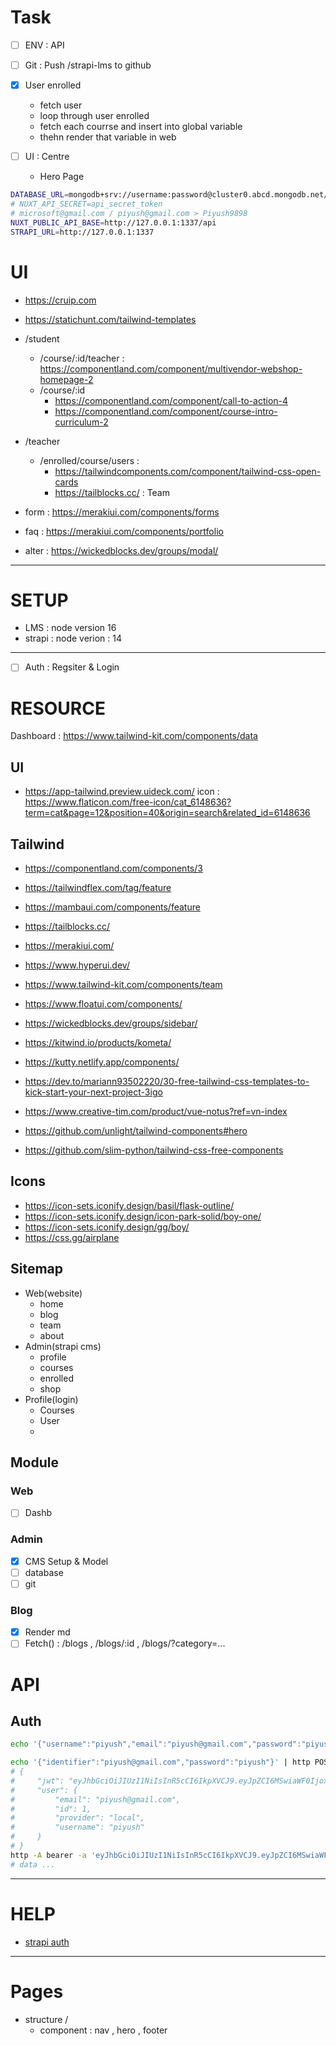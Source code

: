 # Task
- [ ] ENV : API
- [ ] Git : Push /strapi-lms to github

- [x] User enrolled 
	- fetch user
	- loop through user enrolled
	- fetch each courrse and insert into global variable
	- thehn render that variable in web
- [ ] UI : Centre
	- Hero Page

```sh
DATABASE_URL=mongodb+srv://username:password@cluster0.abcd.mongodb.net/DBNAME
# NUXT_API_SECRET=api_secret_token
# microsoft@gmail.com / piyush@gmail.com > Piyush9898
NUXT_PUBLIC_API_BASE=http://127.0.0.1:1337/api
STRAPI_URL=http://127.0.0.1:1337
```


# UI
- https://cruip.com
- https://statichunt.com/tailwind-templates

- /student
	- /course/:id/teacher : https://componentland.com/component/multivendor-webshop-homepage-2
	- /course/:id
		- https://componentland.com/component/call-to-action-4
		- https://componentland.com/component/course-intro-curriculum-2
- /teacher
	- /enrolled/course/users : 
		- https://tailwindcomponents.com/component/tailwind-css-open-cards
		- https://tailblocks.cc/ : Team
- form : https://merakiui.com/components/forms
- faq : https://merakiui.com/components/portfolio
- alter : https://wickedblocks.dev/groups/modal/

---
# SETUP
- LMS : node version 16
- strapi : node verion : 14

---

- [ ] Auth : Regsiter & Login

# RESOURCE

Dashboard : https://www.tailwind-kit.com/components/data

## UI



- https://app-tailwind.preview.uideck.com/
icon : https://www.flaticon.com/free-icon/cat_6148636?term=cat&page=12&position=40&origin=search&related_id=6148636

## Tailwind

- https://componentland.com/components/3
- https://tailwindflex.com/tag/feature
- https://mambaui.com/components/feature
- https://tailblocks.cc/
- https://merakiui.com/
- https://www.hyperui.dev/
- https://www.tailwind-kit.com/components/team
- https://www.floatui.com/components/
- https://wickedblocks.dev/groups/sidebar/
- https://kitwind.io/products/kometa/
- https://kutty.netlify.app/components/

- https://dev.to/mariann93502220/30-free-tailwind-css-templates-to-kick-start-your-next-project-3igo
- https://www.creative-tim.com/product/vue-notus?ref=vn-index
- https://github.com/unlight/tailwind-components#hero
- https://github.com/slim-python/tailwind-css-free-components

## Icons
- https://icon-sets.iconify.design/basil/flask-outline/
- https://icon-sets.iconify.design/icon-park-solid/boy-one/
- https://icon-sets.iconify.design/gg/boy/
- https://css.gg/airplane

## Sitemap
- Web(website)
	- home
	- blog
	- team
	- about
- Admin(strapi cms)
	- profile
	- courses
	- enrolled
	- shop
- Profile(login)
	- Courses
	- User
	- 

## Module

### Web
- [ ] Dashb

### Admin
- [x] CMS Setup  & Model
- [ ] database
- [ ] git

### Blog
- [x] Render md
- [ ] Fetch() : /blogs , /blogs/:id , /blogs/?category=...

# API


## Auth
```sh
echo '{"username":"piyush","email":"piyush@gmail.com","password":"piyush"}' | http http://localhost:1337/api/auth/local/register

echo '{"identifier":"piyush@gmail.com","password":"piyush"}' | http POST ':1337/api/auth/local'
# {
#     "jwt": "eyJhbGciOiJIUzI1NiIsInR5cCI6IkpXVCJ9.eyJpZCI6MSwiaWF0IjoxNjc5MjQ4NTQwLCJleHAiOjE2ODE4NDA1NDB9.OpskD6Xy6hwS58aJpAVZAldovmZRc8usIBXUnx0w1NY",
#     "user": {
#         "email": "piyush@gmail.com",
#         "id": 1,
#         "provider": "local",
#         "username": "piyush"
#     }
# }
http -A bearer -a 'eyJhbGciOiJIUzI1NiIsInR5cCI6IkpXVCJ9.eyJpZCI6MSwiaWF0IjoxNjc5MjQ4NTQwLCJleHAiOjE2ODE4NDA1NDB9.OpskD6Xy6hwS58aJpAVZAldovmZRc8usIBXUnx0w1NY'  :1337/api/courses
# data ...
```

---

# HELP
- [strapi auth](https://strapi.io/blog/implementing-authenticated-api-requests-to-strapi)

---

# Pages

- structure 
/ 
	- component : nav , hero , footer
